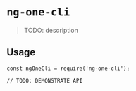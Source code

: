 # `ng-one-cli`

> TODO: description

## Usage

```
const ngOneCli = require('ng-one-cli');

// TODO: DEMONSTRATE API
```
